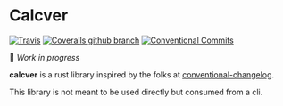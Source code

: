 # Calcver 

[![Travis](https://img.shields.io/travis/easy-semver/calcver-rs.svg)](https://github.com/easy-semver/calcver-rs)
[![Coveralls github branch](https://img.shields.io/coveralls/github/easy-semver/calcver-rs/master.svg)](https://github.com/easy-semver/calcver-rs)
[![Conventional Commits](https://img.shields.io/badge/Conventional%20Commits-1.0.0-yellow.svg)](https://conventionalcommits.org)

:poop: *Work in progress*

**calcver** is a rust library inspired by the folks at [conventional-changelog](https://github.com/conventional-changelog).

This library is not meant to be used directly but consumed from a cli.